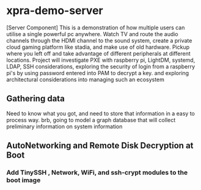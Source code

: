 # xpra-demo-server
[Server Component] This is a demonstration of how multiple users can utilise a single powerful pc anywhere. Watch TV and route the audio channels through the HDMI channel to the sound system, create a private cloud gaming platform like stadia, and make use of old hardware. Pickup where you left off and take advantage of different peripherals at different locations. Project will investigate PXE with raspberry pi, LightDM, systemd, LDAP, SSH considerations, exploring the security of login from a raspberry pi's by using password entered into PAM to decrypt a key. and exploring architectural considerations into managing such an ecosystem

## Gathering data
Need to know what you got, and need to store that information in a easy to process way. brb, going to model a graph database that will collect preliminary information on system information

## AutoNetworking and Remote Disk Decryption at Boot
### Add TinySSH , Network, WiFi, and ssh-crypt modules to the boot image
